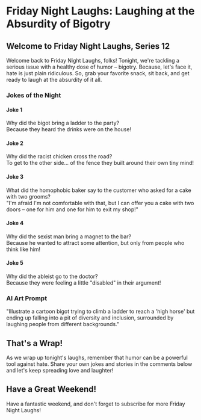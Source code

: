 # Friday Night Laughs: Laughing at the Absurdity of Bigotry

## Welcome to Friday Night Laughs, Series 12
Welcome back to Friday Night Laughs, folks! Tonight, we're tackling a serious issue with a healthy dose of humor – bigotry. Because, let's face it, hate is just plain ridiculous. So, grab your favorite snack, sit back, and get ready to laugh at the absurdity of it all.

### Jokes of the Night

#### Joke 1
Why did the bigot bring a ladder to the party?  
Because they heard the drinks were on the house!

#### Joke 2
Why did the racist chicken cross the road?  
To get to the other side... of the fence they built around their own tiny mind!

#### Joke 3
What did the homophobic baker say to the customer who asked for a cake with two grooms?  
"I'm afraid I'm not comfortable with that, but I can offer you a cake with two doors – one for him and one for him to exit my shop!"

#### Joke 4
Why did the sexist man bring a magnet to the bar?  
Because he wanted to attract some attention, but only from people who think like him!

#### Joke 5
Why did the ableist go to the doctor?  
Because they were feeling a little "disabled" in their argument!

### AI Art Prompt
"Illustrate a cartoon bigot trying to climb a ladder to reach a 'high horse' but ending up falling into a pit of diversity and inclusion, surrounded by laughing people from different backgrounds."

## That's a Wrap!
As we wrap up tonight's laughs, remember that humor can be a powerful tool against hate. Share your own jokes and stories in the comments below and let's keep spreading love and laughter!

## Have a Great Weekend!
Have a fantastic weekend, and don't forget to subscribe for more Friday Night Laughs!